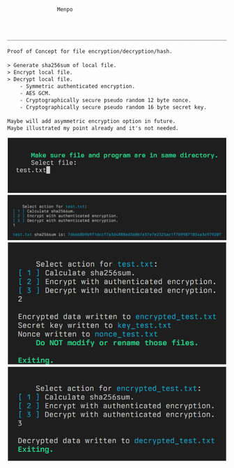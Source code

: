 ```


				Menpo



________________________________________________________________________________

Proof of Concept for file encryption/decryption/hash.

> Generate sha256sum of local file.
> Encrypt local file.
> Decrypt local file.
	- Symmetric authenticated encryption.
	- AES GCM.
	- Cryptographically secure pseudo random 12 byte nonce.
	- Cryptographically secure pseudo random 16 byte secret key.

Maybe will add asymmetric encryption option in future.
Maybe illustrated my point already and it's not needed.
```
![selecting file](/screenshots/select_file.png "selecting file")
![shasum](/screenshots/shasum.png "shasum")
![encrypting](/screenshots/encrypting.png "encrypting")
![decrypting](/screenshots/decrypting.png "decrypting")
